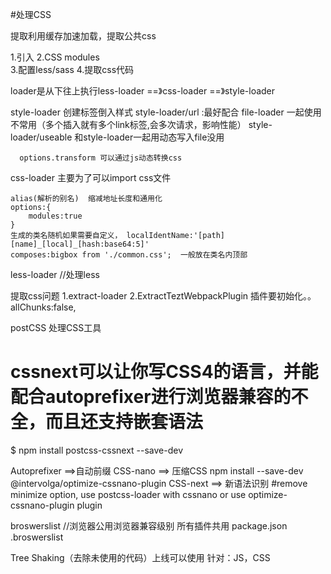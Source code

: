 #处理CSS

提取利用缓存加速加载，提取公共css

1.引入
2.CSS modules   
3.配置less/sass
4.提取css代码



loader是从下往上执行less-loader ==》css-loader ==》style-loader

style-loader 创建标签倒入样式  <style></style>
      style-loader/url  <link/>    :最好配合 file-loader 一起使用  不常用（多个插入就有多个link标签,会多次请求，影响性能）
      style-loader/useable   <style></style>和style-loader一起用动态写入file没用


      options.transform 可以通过js动态转换css
css-loader  主要为了可以import css文件

    alias(解析的别名)  缩减地址长度和通用化
    options:{
        modules:true
    }
    生成的类名随机如果需要自定义， localIdentName:'[path][name]_[local]_[hash:base64:5]'
    composes:bigbox from './common.css';  一般放在类名内顶部

less-loader  //处理less



提取css问题
1.extract-loader
2.ExtractTeztWebpackPlugin  插件要初始化。。
   allChunks:false,

postCSS  处理CSS工具
# cssnext可以让你写CSS4的语言，并能配合autoprefixer进行浏览器兼容的不全，而且还支持嵌套语法
$ npm install postcss-cssnext --save-dev

Autoprefixer   ==>自动前缀
CSS-nano ==> 压缩CSS       npm install --save-dev @intervolga/optimize-cssnano-plugin
CSS-next ==> 新语法识别 
#remove minimize option, use postcss-loader with cssnano or use optimize-cssnano-plugin plugin

broswerslist  //浏览器公用浏览器兼容级别  所有插件共用
 package.json
 .broswerslist



 Tree Shaking（去除未使用的代码）上线可以使用
针对：JS，CSS
